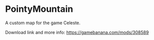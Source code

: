 # PointyMountain

A custom map for the game Celeste.

Download link and more info: https://gamebanana.com/mods/308589
